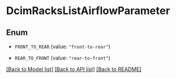 # DcimRacksListAirflowParameter

## Enum


* `FRONT_TO_REAR` (value: `"front-to-rear"`)

* `REAR_TO_FRONT` (value: `"rear-to-front"`)


[[Back to Model list]](../README.md#documentation-for-models) [[Back to API list]](../README.md#documentation-for-api-endpoints) [[Back to README]](../README.md)


